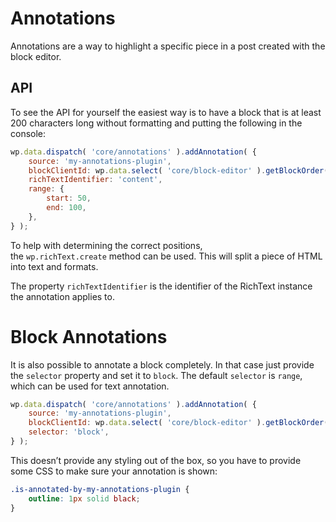 # Annotations
Annotations are a way to highlight a specific piece in a post created with the block editor.

## API

To see the API for yourself the easiest way is to have a block that is at least 200 characters long without formatting and putting the following in the console:

```js
wp.data.dispatch( 'core/annotations' ).addAnnotation( {
    source: 'my-annotations-plugin',
    blockClientId: wp.data.select( 'core/block-editor' ).getBlockOrder()[ 0 ],
    richTextIdentifier: 'content',
    range: {
        start: 50,
        end: 100,
    },
} );
```

To help with determining the correct positions, the `wp.richText.create` method can be used. This will split a piece of HTML into text and formats.

The property `richTextIdentifier` is the identifier of the RichText instance the annotation applies to.

# Block Annotations
It is also possible to annotate a block completely. In that case just provide the `selector` property and set it to `block`. The default `selector` is `range`, which can be used for text annotation.

```js
wp.data.dispatch( 'core/annotations' ).addAnnotation( {
    source: 'my-annotations-plugin',
    blockClientId: wp.data.select( 'core/block-editor' ).getBlockOrder()[ 0 ],
    selector: 'block',
} );
```

This doesn’t provide any styling out of the box, so you have to provide some CSS to make sure your annotation is shown:

```css
.is-annotated-by-my-annotations-plugin {
    outline: 1px solid black;
}
```

